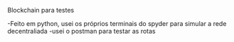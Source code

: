 Blockchain para testes

-Feito em python, usei os próprios terminais do spyder para simular a rede decentraliada
-usei o postman para testar as rotas